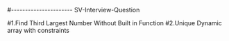 #---------------------- SV-Interview-Question

#1.Find Third Largest Number Without Built in Function
#2.Unique Dynamic array with constraints
